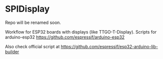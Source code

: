 # SPIDisplay

Repo will be renamed soon.

Workflow for ESP32 boards with displays (like TTGO-T-Display).
Scripts for arduino-esp32 https://github.com/espressif/arduino-esp32

Also check official script at https://github.com/espressif/esp32-arduino-lib-builder

